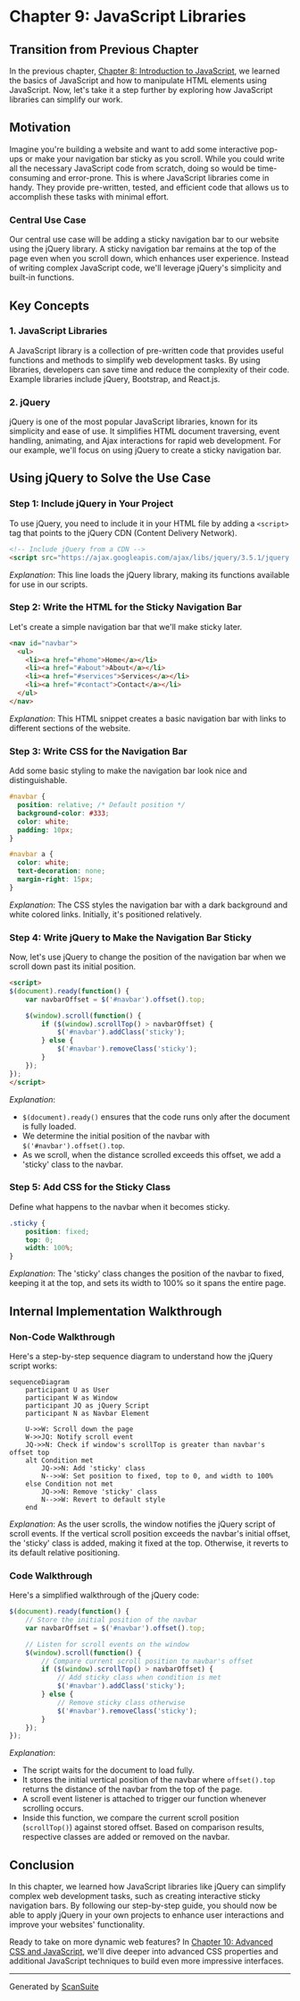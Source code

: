 # Chapter 9: JavaScript Libraries

## Transition from Previous Chapter
In the previous chapter, [Chapter 8: Introduction to JavaScript](chapter_8.md), we learned the basics of JavaScript and how to manipulate HTML elements using JavaScript. Now, let's take it a step further by exploring how JavaScript libraries can simplify our work.

## Motivation
Imagine you're building a website and want to add some interactive pop-ups or make your navigation bar sticky as you scroll. While you could write all the necessary JavaScript code from scratch, doing so would be time-consuming and error-prone. This is where JavaScript libraries come in handy. They provide pre-written, tested, and efficient code that allows us to accomplish these tasks with minimal effort.

### Central Use Case
Our central use case will be adding a sticky navigation bar to our website using the jQuery library. A sticky navigation bar remains at the top of the page even when you scroll down, which enhances user experience. Instead of writing complex JavaScript code, we'll leverage jQuery's simplicity and built-in functions.

## Key Concepts

### 1. JavaScript Libraries
A JavaScript library is a collection of pre-written code that provides useful functions and methods to simplify web development tasks. By using libraries, developers can save time and reduce the complexity of their code. Example libraries include jQuery, Bootstrap, and React.js.

### 2. jQuery
jQuery is one of the most popular JavaScript libraries, known for its simplicity and ease of use. It simplifies HTML document traversing, event handling, animating, and Ajax interactions for rapid web development. For our example, we'll focus on using jQuery to create a sticky navigation bar.

## Using jQuery to Solve the Use Case

### Step 1: Include jQuery in Your Project
To use jQuery, you need to include it in your HTML file by adding a `<script>` tag that points to the jQuery CDN (Content Delivery Network).

```html
<!-- Include jQuery from a CDN -->
<script src="https://ajax.googleapis.com/ajax/libs/jquery/3.5.1/jquery.min.js"></script>
```

*Explanation*: This line loads the jQuery library, making its functions available for use in our scripts.

### Step 2: Write the HTML for the Sticky Navigation Bar
Let's create a simple navigation bar that we'll make sticky later.

```html
<nav id="navbar">
  <ul>
    <li><a href="#home">Home</a></li>
    <li><a href="#about">About</a></li>
    <li><a href="#services">Services</a></li>
    <li><a href="#contact">Contact</a></li>
  </ul>
</nav>
```

*Explanation*: This HTML snippet creates a basic navigation bar with links to different sections of the website.

### Step 3: Write CSS for the Navigation Bar
Add some basic styling to make the navigation bar look nice and distinguishable.

```css
#navbar {
  position: relative; /* Default position */
  background-color: #333;
  color: white;
  padding: 10px;
}

#navbar a {
  color: white;
  text-decoration: none;
  margin-right: 15px;
}
```

*Explanation*: The CSS styles the navigation bar with a dark background and white colored links. Initially, it's positioned relatively.

### Step 4: Write jQuery to Make the Navigation Bar Sticky
Now, let's use jQuery to change the position of the navigation bar when we scroll down past its initial position.

```html
<script>
$(document).ready(function() {
    var navbarOffset = $('#navbar').offset().top;

    $(window).scroll(function() {
        if ($(window).scrollTop() > navbarOffset) {
            $('#navbar').addClass('sticky');
        } else {
            $('#navbar').removeClass('sticky');
        }
    });
});
</script>
```

*Explanation*: 
- `$(document).ready()` ensures that the code runs only after the document is fully loaded.
- We determine the initial position of the navbar with `$('#navbar').offset().top`.
- As we scroll, when the distance scrolled exceeds this offset, we add a 'sticky' class to the navbar.

### Step 5: Add CSS for the Sticky Class
Define what happens to the navbar when it becomes sticky.

```css
.sticky {
    position: fixed;
    top: 0;
    width: 100%;
}
```

*Explanation*: The 'sticky' class changes the position of the navbar to fixed, keeping it at the top, and sets its width to 100% so it spans the entire page.

## Internal Implementation Walkthrough

### Non-Code Walkthrough
Here's a step-by-step sequence diagram to understand how the jQuery script works:

```mermaid
sequenceDiagram
    participant U as User
    participant W as Window
    participant JQ as jQuery Script
    participant N as Navbar Element
    
    U->>W: Scroll down the page
    W->>JQ: Notify scroll event
    JQ->>N: Check if window's scrollTop is greater than navbar's offset top
    alt Condition met
        JQ->>N: Add 'sticky' class
        N-->>W: Set position to fixed, top to 0, and width to 100%
    else Condition not met
        JQ->>N: Remove 'sticky' class
        N-->>W: Revert to default style
    end
```

*Explanation*: As the user scrolls, the window notifies the jQuery script of scroll events. If the vertical scroll position exceeds the navbar's initial offset, the 'sticky' class is added, making it fixed at the top. Otherwise, it reverts to its default relative positioning.

### Code Walkthrough
Here's a simplified walkthrough of the jQuery code:

```javascript
$(document).ready(function() {
    // Store the initial position of the navbar
    var navbarOffset = $('#navbar').offset().top;

    // Listen for scroll events on the window
    $(window).scroll(function() {
        // Compare current scroll position to navbar's offset
        if ($(window).scrollTop() > navbarOffset) {
            // Add sticky class when condition is met
            $('#navbar').addClass('sticky');
        } else {
            // Remove sticky class otherwise
            $('#navbar').removeClass('sticky');
        }
    });
});
```

*Explanation*: 
- The script waits for the document to load fully.
- It stores the initial vertical position of the navbar where `offset().top` returns the distance of the navbar from the top of the page.
- A scroll event listener is attached to trigger our function whenever scrolling occurs.
- Inside this function, we compare the current scroll position (`scrollTop()`) against stored offset. Based on comparison results, respective classes are added or removed on the navbar.

## Conclusion
In this chapter, we learned how JavaScript libraries like jQuery can simplify complex web development tasks, such as creating interactive sticky navigation bars. By following our step-by-step guide, you should now be able to apply jQuery in your own projects to enhance user interactions and improve your websites' functionality.

Ready to take on more dynamic web features? In [Chapter 10: Advanced CSS and JavaScript](chapter_10.md), we'll dive deeper into advanced CSS properties and additional JavaScript techniques to build even more impressive interfaces.

---

Generated by [ScanSuite](https://scansuite.gitbook.io/scansuite)